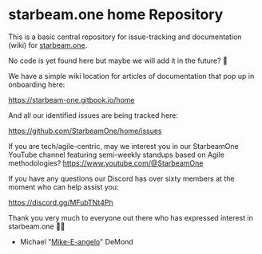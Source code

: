 # starbeam.one home Repository

This is a basic central repository for issue-tracking and documentation (wiki) for [starbeam.one](https://alpha.starbeam.one).

No code is yet found here but maybe we will add it in the future? 🤔

We have a simple wiki location for articles of documentation that pop up in onboarding here:

https://starbeam-one.gitbook.io/home

And all our identified issues are being tracked here:

https://github.com/StarbeamOne/home/issues

If you are tech/agile-centric, may we interest you in our StarbeamOne YouTube channel featuring semi-weekly standups based on Agile methodologies?
https://www.youtube.com/@StarbeamOne

If you have any questions our Discord has over sixty members at the moment who can help assist you:

https://discord.gg/MFubTNt4Ph

Thank you very much to everyone out there who has expressed interest in starbeam.one 🙏🌟
- Michael "[Mike-E-angelo](https://github.com/mike-e-angelo)" DeMond
